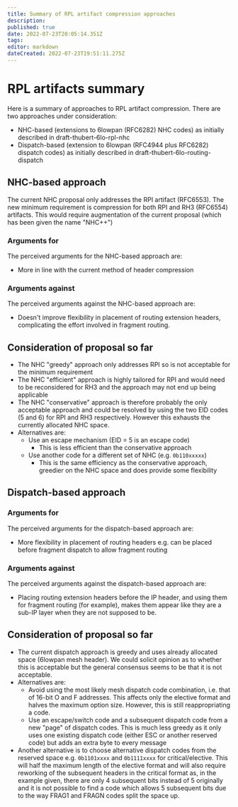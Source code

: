 ```yaml
---
title: Summary of RPL artifact compression approaches
description: 
published: true
date: 2022-07-23T20:05:14.351Z
tags: 
editor: markdown
dateCreated: 2022-07-23T19:51:11.275Z
---
```


# RPL artifacts summary
Here is a summary of approaches to RPL artifact compression. There are two approaches under consideration:

* NHC-based (extensions to 6lowpan (RFC6282) NHC codes) as initially described in draft-thubert-6lo-rpl-nhc
* Dispatch-based (extension to 6lowpan (RFC4944 plus RFC6282) dispatch codes) as initially described in draft-thubert-6lo-routing-dispatch

## NHC-based approach

The current NHC proposal only addresses the RPI artifact (RFC6553). The new minimum requirement is compression for both RPI and RH3 (RFC6554) artifacts. This would require augmentation of the current proposal (which has been given the name "NHC++")

### Arguments for

The perceived arguments for the NHC-based approach are:

* More in line with the current method of header compression

### Arguments against

The perceived arguments against the NHC-based approach are:

* Doesn't improve flexibility in placement of routing extension headers, complicating the effort involved in fragment routing.

## Consideration of proposal so far

* The NHC "greedy" approach only addresses RPI so is not acceptable for the minimum requirement
* The NHC "efficient" approach is highly tailored for RPI and would need to be reconsidered for RH3 and the approach may not end up being applicable
* The NHC "conservative" approach is therefore probably the only acceptable approach and could be resolved by using the two EID codes (5 and 6) for RPI and RH3 respectively. However this exhausts the currently allocated NHC space.
* Alternatives are:
  * Use an escape mechanism (EID = 5 is an escape code)
    * This is less efficient than the conservative approach
  * Use another code for a different set of NHC (e.g. ```0b110xxxxx```)
    * This is the same efficiency as the conservative approach, greedier on the NHC space and does provide some flexibility

## Dispatch-based approach

### Arguments for

The perceived arguments for the dispatch-based approach are:

* More flexibility in placement of routing headers e.g. can be placed before fragment dispatch to allow fragment routing

### Arguments against

The perceived arguments against the dispatch-based approach are:

* Placing routing extension headers before the IP header, and using them for fragment routing (for example), makes them appear like they are a sub-IP layer when they are not supposed to be.

## Consideration of proposal so far

* The current dispatch approach is greedy and uses already allocated space (6lowpan mesh header). We could solicit opinion as to whether this is acceptable but the general consensus seems to be that it is not acceptable.
* Alternatives are:
  * Avoid using the most likely mesh dispatch code combination, i.e. that of 16-bit O and F addresses. This affects only the elective format and halves the maximum option size. However, this is still reappropriating a code.
  * Use an escape/switch code and a subsequent dispatch code from a new "page" of dispatch codes. This is much less greedy as it only uses one existing dispatch code (either ESC or another reserved code) but adds an extra byte to every message
* Another alternative is to choose alternative dispatch codes from the reserved space e.g. ``0b1101xxxx`` and ```0b1111xxxx``` for critical/elective. This will half the maximum length of the elective format and will also require reworking of the subsequent headers in the critical format as, in the example given, there are only 4 subsequent bits instead of 5 originally and it is not possible to find a code which allows 5 subsequent bits due to the way FRAG1 and FRAGN codes split the space up.